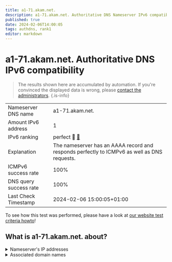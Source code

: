 ```yaml
---
title: a1-71.akam.net.
description: a1-71.akam.net. Authoritative DNS Nameserver IPv6 compatibility
published: true
date: 2024-02-06T14:00:05
tags: authdns, rank1
editor: markdown
---
```


# a1-71.akam.net. Authoritative DNS IPv6 compatibility

> The results shown here are accumulated by automation. If you're convinced the displayed data is wrong, please [contact the administrators](/howto/chat). 
{.is-info}




|   |   |
| - | - |
| Nameserver DNS name | a1-71.akam.net.
| Amount IPv6 address | 1
| IPv6 ranking | perfect :1st_place_medal: [🔗](/howto/ranking) |
| Explanation | The nameserver has an AAAA record and responds perfectly to ICMPv6 as well as DNS requests. |
| ICMPv6 success rate | 100%|
| DNS query success rate | 100% |
| Last Check Timestamp | 2024-02-06 15:00:05+01:00 |

To see how this test was performed, please have a look at [our website test criteria howto](/howto/testcriteria/authdns)!


## What is a1-71.akam.net. about?




<details>
<summary>Nameserver's IP addresses</summary>

2600:1401:2::47

</details>



<details>
<summary>Associated domain names</summary>

home.barclays

</details>
